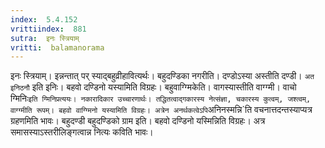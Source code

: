 ```yaml
---
index:  5.4.152
vrittiindex:  881
sutra:  इनः स्त्रियाम्
vritti:  balamanorama 
---
```


इनः स्त्रियाम्। इन्नन्तात् पर् स्याद्बहुव्रीहावित्यर्थः। बहुदण्डिका नगरीति। दण्डोऽस्या अस्तीति दण्डी। `अत इनिठनौ` इति इनिः। बहवो दण्डिनो यस्यामिति विग्रहः। बहुवाग्ग्मिकेति। वागस्यास्तीति वाग्ग्मी। वाचो ग्मिनिः` इति ग्मिनिप्रत्ययः। नकारादिकार उच्चारणार्थः। तद्धितत्वाद्गकारस्य नेत्संज्ञा, चकारस्य कुत्वम्, जश्त्वम्, वाग्ग्मीति रूपम्। बहवो वाग्ग्मिनो यस्यामिति विग्रहः। अत्रेन अनर्थकत्वेऽपि `अनिनस्मन्नि`ति वचनात्तदन्तस्याप्यत्र ग्रहणमिति भावः। बहुदण्डी बहुदण्डिको ग्राम इति। बहवो दण्डिनो यस्मिन्निति विग्रहः। अत्र समासस्याऽस्तरीलिङ्गत्वान्न नित्यः कविति भावः।


